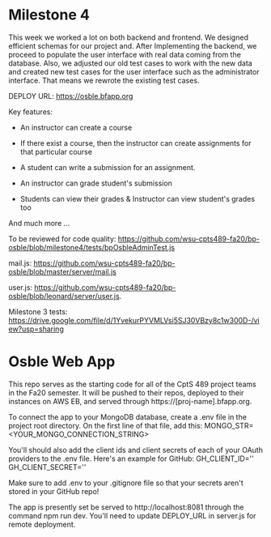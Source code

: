 # Milestone 4

This week we worked a lot on both backend and frontend. We designed efficient schemas for our project
 and. After Implementing the backend, we proceed to populate the user interface with real data coming 
 from the database. Also, we adjusted our old test cases to work with the new data and created new test 
 cases for the user interface such as the administrator interface. That means we rewrote the existing test 
 cases.

DEPLOY URL: https://osble.bfapp.org

 Key features:

 * An instructor can create a course

 * If there exist a course, then the instructor can create assignments for that particular course 

 * A student can write a submission for an assignment.

 * An instructor can grade student's submission

 * Students can view their grades & Instructor can view student's grades too

 And much more ... 

To be reviewed for code quality:  https://github.com/wsu-cpts489-fa20/bp-osble/blob/milestone4/tests/bpOsbleAdminTest.js

mail.js: https://github.com/wsu-cpts489-fa20/bp-osble/blob/master/server/mail.js

user.js: https://github.com/wsu-cpts489-fa20/bp-osble/blob/leonard/server/user.js. 

Milestone 3 tests: https://drive.google.com/file/d/1YvekurPYVMLVsi5SJ30VBzy8c1w300D-/view?usp=sharing

# Osble Web App

This repo serves as the starting code for all of the CptS 489 project teams in the
Fa20 semester. It will be pushed to their repos, deployed to their instances on
AWS EB, and served through https://[proj-name].bfapp.org.

To connect the app to your MongoDB database, create a .env file in the 
project root directory. On the first line of that file, add this:
MONGO_STR=<YOUR_MONGO_CONNECTION_STRING>

You'll should also add the client ids and client secrets of each of your 
OAuth providers to the .env file. Here's an example for GitHub:
GH_CLIENT_ID='<CLIENT ID INSIDE QUOTES>'
GH_CLIENT_SECRET='<CLIENT SECRET INSIDE QUOTES>'

Make sure to add .env to your .gitignore file so that your secrets aren't
stored in your GitHub repo!

The app is presently set be served to http://localhost:8081 through the command
npm run dev. You'll need to update DEPLOY_URL in server.js for remote deployment.

